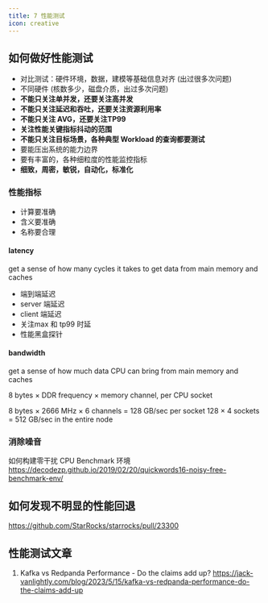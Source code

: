 ```yaml
---
title: 7 性能测试
icon: creative
---
```


## 如何做好性能测试

* 对比测试：硬件环境，数据，建模等基础信息对齐 (出过很多次问题)
* 不同硬件 (核数多少，磁盘介质，出过多次问题)
* **不能只关注单并发，还要关注高并发**
* **不能只关注延迟和吞吐，还要关注资源利用率**
* **不能只关注 AVG，还要关注TP99**
* **关注性能关键指标抖动的范围**
* **不能只关注目标场景，各种典型 Workload 的查询都要测试**
* 要能压出系统的能力边界
* 要有丰富的，各种细粒度的性能监控指标
* **细致，周密，敏锐，自动化，标准化**

### 性能指标

* 计算要准确
* 含义要准确
* 名称要合理

#### latency

get a sense of how many cycles it takes to get data
from main memory and caches

- 端到端延迟
- server 端延迟
- client 端延迟
- 关注max 和 tp99 时延
- 性能黑盒探针

#### bandwidth

get a sense of how much data CPU can bring
from main memory and caches

8 bytes × DDR frequency × memory channel, per CPU socket

8 bytes × 2666 MHz × 6 channels = 128 GB/sec per socket
128 × 4 sockets = 512 GB/sec in the entire node

### 消除噪音

如何构建零干扰 CPU Benchmark 环境 <https://decodezp.github.io/2019/02/20/quickwords16-noisy-free-benchmark-env/>

## 如何发现不明显的性能回退

<https://github.com/StarRocks/starrocks/pull/23300>

## 性能测试文章

1. Kafka vs Redpanda Performance - Do the claims add up? <https://jack-vanlightly.com/blog/2023/5/15/kafka-vs-redpanda-performance-do-the-claims-add-up>

